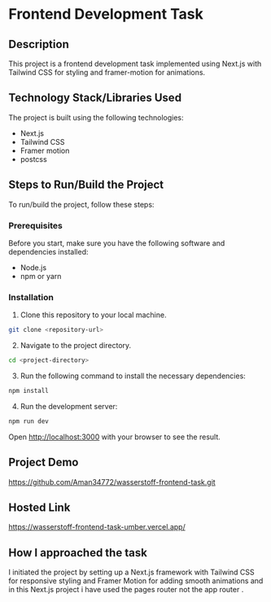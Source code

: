 # Frontend Development Task

## Description

This project is a frontend development task implemented using Next.js with Tailwind CSS for styling and framer-motion for animations.

## Technology Stack/Libraries Used

The project is built using the following technologies:

- Next.js
- Tailwind CSS
- Framer motion
- postcss

## Steps to Run/Build the Project

To run/build the project, follow these steps:

### Prerequisites

Before you start, make sure you have the following software and dependencies installed:

- Node.js
- npm or yarn

### Installation

1. Clone this repository to your local machine.

```bash
git clone <repository-url>
```

2. Navigate to the project directory.

```bash
cd <project-directory>
```

3. Run the following command to install the necessary dependencies:

```bash
npm install
```

4. Run the development server:

```bash
npm run dev
```

Open [http://localhost:3000](http://localhost:3000) with your browser to see the result.

## Project Demo

https://github.com/Aman34772/wasserstoff-frontend-task.git

## Hosted Link
https://wasserstoff-frontend-task-umber.vercel.app/
## How I approached the task

I initiated the project by setting up a Next.js framework with Tailwind CSS for responsive styling and Framer Motion for adding smooth animations and in this Next.js project i have used the pages router not the app router .
